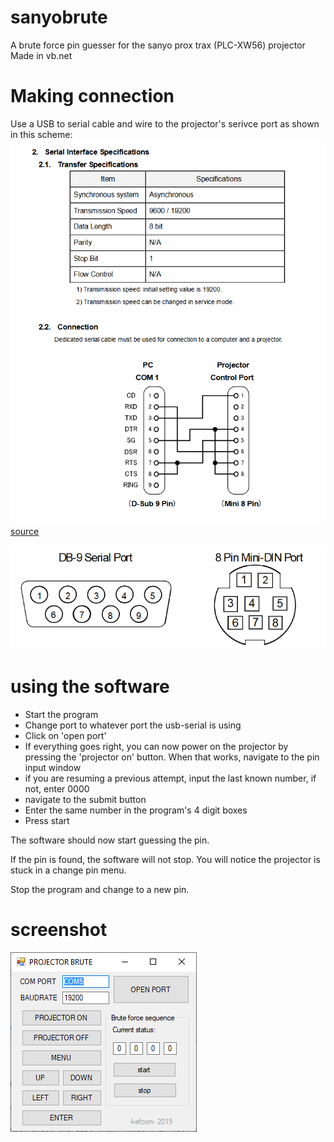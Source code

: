 # sanyobrute
A brute force pin guesser for the sanyo prox trax (PLC-XW56) projector
Made in vb.net

# Making connection
Use a USB to serial cable and wire to the projector's serivce port as shown in this scheme:
![wiring schematic](https://github.com/kefcom/sanyobrute/blob/master/wiring.png "Wiring schematic")
[source](http://www.herngwei.com/download/sanyo/RS232/RS232_XU115.pdf)

![pinouts](https://github.com/kefcom/sanyobrute/blob/master/pinouts.png "Pinouts")

# using the software
- Start the program
- Change port to whatever port the usb-serial is using
- Click on 'open port'
- If everything goes right, you can now power on the projector by pressing the  'projector on' button.
When that works, navigate to the pin input window
- if you are resuming a previous attempt, input the last known number, if not, enter 0000
- navigate to the submit button
- Enter the same number in the program's 4 digit boxes
- Press start

The software should now start guessing the pin.

If the pin is found, the software will not stop. You will notice the projector is stuck in a change pin menu.

Stop the program and change to a new pin.

# screenshot
![scrfeenshot](https://github.com/kefcom/sanyobrute/blob/master/screenshot.png "Pinouts")
